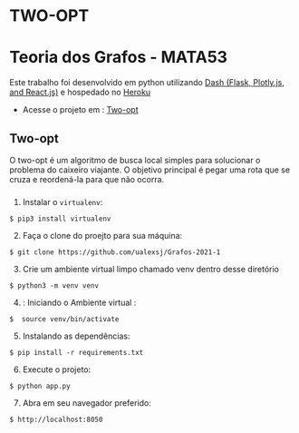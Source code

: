 # TWO-OPT 
# Teoria dos Grafos - MATA53 

Este trabalho foi desenvolvido em python utilizando [Dash (Flask, Plotly.js, and React.js)](https://dash.plotly.com/introduction) e hospedado no [Heroku](https://www.heroku.com)


- Acesse o projeto em : [Two-opt](https://two-opt.herokuapp.com/)

## Two-opt

O two-opt é um algoritmo de busca local simples para solucionar o problema do caixeiro viajante. O objetivo principal é pegar uma rota que se cruza e reordená-la para que não ocorra.


### 


1. Instalar o `virtualenv`:
```
$ pip3 install virtualenv
```

2. Faça o clone do proejto para sua máquina:
```
$ git clone https://github.com/ualexsj/Grafos-2021-1
```

3. Crie um ambiente virtual limpo chamado venv dentro desse diretório
```
$ python3 -m venv venv
```

4. : Iniciando o Ambiente virtual :
```
$  source venv/bin/activate
```

5. Instalando as dependências:
```
$ pip install -r requirements.txt
```

6. Execute o projeto:
```
$ python app.py
```

7. Abra em seu navegador preferido:
```
$ http://localhost:8050
```
